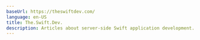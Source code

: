 ```yaml
---
baseUrl: https://theswiftdev.com/
language: en-US
title: The.Swift.Dev.
description: Articles about server-side Swift application development.
---
```

